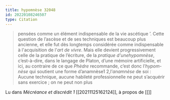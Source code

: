 ```yaml
---
title: hypomnèse 32048
id: 20220108246507
type: Citation
---
```


> pensées comme un élément indispensable de la vie ascétique ’. Cette question de l’ascèse et de ses techniques est beaucoup plus ancienne, et elle fut dès longtemps considérée comme indispensable à l'acquisition de l'*art de vivre*. Mais elle devient progressivement celle de la pratique de l’écriture, de la *pratique d'unehypomnèse*, c’est-à-dire, dans le langage de Platon, d’une mémoire artificielle, et ici, au contraire de ce que *Phèdre* recommande, c’est donc l’*hypom- nèse* qui soutient une forme d’anamnèse1 2,l’*anamnèse* de soi : Aucune technique, aucune habileté professionnelle ne peut s’acquérir sans exercice ; on ne peut non plus

Lu dans *Mécréance et discrédit 1* [[20211125162124]], à propos de [[]]